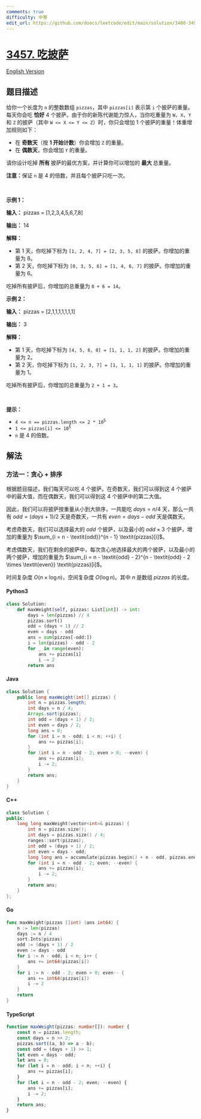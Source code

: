 ```yaml
---
comments: true
difficulty: 中等
edit_url: https://github.com/doocs/leetcode/edit/main/solution/3400-3499/3457.Eat%20Pizzas%21/README.md
---
```


<!-- problem:start -->

# [3457. 吃披萨](https://leetcode.cn/problems/eat-pizzas)

[English Version](/solution/3400-3499/3457.Eat%20Pizzas%21/README_EN.md)

## 题目描述

<!-- description:start -->

<p>给你一个长度为 <code>n</code>&nbsp;的整数数组 <code>pizzas</code>，其中 <code>pizzas[i]</code> 表示第 <code>i</code>&nbsp;个披萨的重量。每天你会吃&nbsp;<strong>恰好</strong> 4 个披萨。由于你的新陈代谢能力惊人，当你吃重量为 <code>W</code>、<code>X</code>、<code>Y</code> 和 <code>Z</code> 的披萨（其中 <code>W &lt;= X &lt;= Y &lt;= Z</code>）时，你只会增加 1 个披萨的重量！体重增加规则如下：</p>

<ul>
	<li>在&nbsp;<strong><span style="box-sizing: border-box; margin: 0px; padding: 0px;">奇数天</span></strong>（按 <strong>1 开始计数</strong>）你会增加 <code>Z</code> 的重量。</li>
	<li>在&nbsp;<strong>偶数天</strong>，你会增加 <code>Y</code> 的重量。</li>
</ul>

<p>请你设计吃掉&nbsp;<strong>所有&nbsp;</strong>披萨的最优方案，并计算你可以增加的&nbsp;<strong>最大&nbsp;</strong>总重量。</p>

<p><strong>注意：</strong>保证 <code>n</code> 是 4 的倍数，并且每个披萨只吃一次。</p>

<p>&nbsp;</p>

<p><strong class="example">示例 1：</strong></p>

<div class="example-block">
<p><strong>输入：</strong> <span class="example-io">pizzas = [1,2,3,4,5,6,7,8]</span></p>

<p><strong>输出：</strong> <span class="example-io">14</span></p>

<p><strong>解释：</strong></p>

<ul>
	<li>第 1 天，你吃掉下标为 <code>[1, 2, 4, 7] = [2, 3, 5, 8]</code> 的披萨。你增加的重量为 8。</li>
	<li>第 2 天，你吃掉下标为 <code>[0, 3, 5, 6] = [1, 4, 6, 7]</code> 的披萨。你增加的重量为 6。</li>
</ul>

<p>吃掉所有披萨后，你增加的总重量为 <code>8 + 6 = 14</code>。</p>
</div>

<p><strong class="example">示例 2：</strong></p>

<div class="example-block">
<p><strong>输入：</strong> <span class="example-io">pizzas = [2,1,1,1,1,1,1,1]</span></p>

<p><strong>输出：</strong> <span class="example-io">3</span></p>

<p><strong>解释：</strong></p>

<ul>
	<li>第 1 天，你吃掉下标为 <code>[4, 5, 6, 0] = [1, 1, 1, 2]</code> 的披萨。你增加的重量为 2。</li>
	<li>第 2 天，你吃掉下标为 <code>[1, 2, 3, 7] = [1, 1, 1, 1]</code> 的披萨。你增加的重量为 1。</li>
</ul>

<p>吃掉所有披萨后，你增加的总重量为 <code>2 + 1 = 3</code>。</p>
</div>

<p>&nbsp;</p>

<p><strong>提示：</strong></p>

<ul>
	<li><code>4 &lt;= n == pizzas.length &lt;= 2 * 10<sup><span style="font-size: 10.8333px;">5</span></sup></code></li>
	<li><code>1 &lt;= pizzas[i] &lt;= 10<sup>5</sup></code></li>
	<li><code>n</code> 是 4 的倍数。</li>
</ul>

<!-- description:end -->

## 解法

<!-- solution:start -->

### 方法一：贪心 + 排序

根据题目描述，我们每天可以吃 $4$ 个披萨。在奇数天，我们可以得到这 $4$ 个披萨中的最大值，而在偶数天，我们可以得到这 $4$ 个披萨中的第二大值。

因此，我们可以将披萨按重量从小到大排序，一共能吃 $\textit{days} = n / 4$ 天，那么一共有 $\textit{odd} = (\textit{days} + 1) / 2$ 天是奇数天，一共有 $\textit{even} = \textit{days} - \textit{odd}$ 天是偶数天。

考虑奇数天，我们可以选择最大的 $\textit{odd}$ 个披萨，以及最小的 $\textit{odd} \times 3$ 个披萨，增加的重量为 $\sum_{i = n - \textit{odd}}^{n - 1} \textit{pizzas}[i]$。

考虑偶数天，我们在剩余的披萨中，每次贪心地选择最大的两个披萨，以及最小的两个披萨，增加的重量为 $\sum_{i = n - \textit{odd} - 2}^{n - \textit{odd} - 2 \times \textit{even}} \textit{pizzas}[i]$。

时间复杂度 $O(n \times \log n)$，空间复杂度 $O(\log n)$。其中 $n$ 是数组 $\textit{pizzas}$ 的长度。

<!-- tabs:start -->

#### Python3

```python
class Solution:
    def maxWeight(self, pizzas: List[int]) -> int:
        days = len(pizzas) // 4
        pizzas.sort()
        odd = (days + 1) // 2
        even = days - odd
        ans = sum(pizzas[-odd:])
        i = len(pizzas) - odd - 2
        for _ in range(even):
            ans += pizzas[i]
            i -= 2
        return ans
```

#### Java

```java
class Solution {
    public long maxWeight(int[] pizzas) {
        int n = pizzas.length;
        int days = n / 4;
        Arrays.sort(pizzas);
        int odd = (days + 1) / 2;
        int even = days / 2;
        long ans = 0;
        for (int i = n - odd; i < n; ++i) {
            ans += pizzas[i];
        }
        for (int i = n - odd - 2; even > 0; --even) {
            ans += pizzas[i];
            i -= 2;
        }
        return ans;
    }
}
```

#### C++

```cpp
class Solution {
public:
    long long maxWeight(vector<int>& pizzas) {
        int n = pizzas.size();
        int days = pizzas.size() / 4;
        ranges::sort(pizzas);
        int odd = (days + 1) / 2;
        int even = days - odd;
        long long ans = accumulate(pizzas.begin() + n - odd, pizzas.end(), 0LL);
        for (int i = n - odd - 2; even; --even) {
            ans += pizzas[i];
            i -= 2;
        }
        return ans;
    }
};
```

#### Go

```go
func maxWeight(pizzas []int) (ans int64) {
	n := len(pizzas)
	days := n / 4
	sort.Ints(pizzas)
	odd := (days + 1) / 2
	even := days - odd
	for i := n - odd; i < n; i++ {
		ans += int64(pizzas[i])
	}
	for i := n - odd - 2; even > 0; even-- {
		ans += int64(pizzas[i])
		i -= 2
	}
	return
}
```

#### TypeScript

```ts
function maxWeight(pizzas: number[]): number {
    const n = pizzas.length;
    const days = n >> 2;
    pizzas.sort((a, b) => a - b);
    const odd = (days + 1) >> 1;
    let even = days - odd;
    let ans = 0;
    for (let i = n - odd; i < n; ++i) {
        ans += pizzas[i];
    }
    for (let i = n - odd - 2; even; --even) {
        ans += pizzas[i];
        i -= 2;
    }
    return ans;
}
```

<!-- tabs:end -->

<!-- solution:end -->

<!-- problem:end -->
